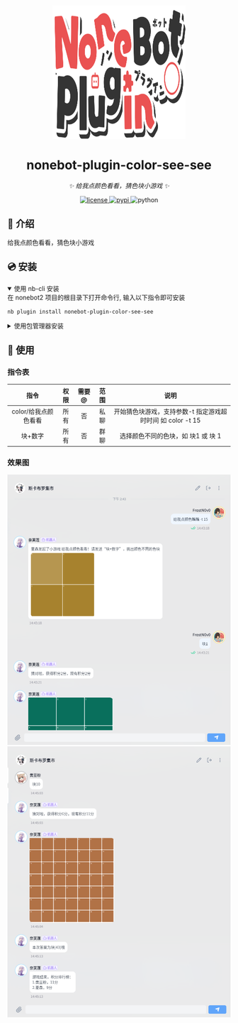 <div align="center">
  <a href="https://v2.nonebot.dev/store"><img src="./docs/NoneBotPlugin.svg" width="300" height="300" alt="NoneBotPluginLogo"></a>
  <br>
</div>

<div align="center">

# nonebot-plugin-color-see-see

_✨ 给我点颜色看看，猜色块小游戏 ✨_


<a href="./LICENSE">
    <img src="https://img.shields.io/github/license/FrostN0v0/nonebot-plugin-color-see-see.svg" alt="license">
</a>
<a href="https://pypi.python.org/pypi/nonebot-plugin-color-see-see">
    <img src="https://img.shields.io/pypi/v/nonebot-plugin-color-see-see.svg" alt="pypi">
</a>
<img src="https://img.shields.io/badge/python-3.10+-blue.svg" alt="python">

</div>

## 📖 介绍

给我点颜色看看，猜色块小游戏

## 💿 安装

<details open>
<summary>使用 nb-cli 安装</summary>
在 nonebot2 项目的根目录下打开命令行, 输入以下指令即可安装

    nb plugin install nonebot-plugin-color-see-see

</details>

<details>
<summary>使用包管理器安装</summary>
在 nonebot2 项目的插件目录下, 打开命令行, 根据你使用的包管理器, 输入相应的安装命令

<details>
<summary>pip</summary>

    pip install nonebot-plugin-color-see-see
</details>
<details>
<summary>pdm</summary>

    pdm add nonebot-plugin-color-see-see
</details>
<details>
<summary>poetry</summary>

    poetry add nonebot-plugin-color-see-see
</details>
<details>
<summary>conda</summary>

    conda install nonebot-plugin-color-see-see
</details>

打开 nonebot2 项目根目录下的 `pyproject.toml` 文件, 在 `[tool.nonebot]` 部分追加写入

    plugins = ["nonebot_plugin_color_see_see"]

</details>


## 🎉 使用
### 指令表
| 指令 | 权限 | 需要@ | 范围 | 说明 |
|:-----:|:----:|:----:|:----:|:----:|
| color/给我点颜色看看 | 所有 | 否 | 私聊 | 开始猜色块游戏，支持参数-t 指定游戏超时时间 如 color -t 15 |
| 块+数字 | 所有 | 否 | 群聊 | 选择颜色不同的色块，如 块1 或 块 1 |
### 效果图
![示例图1](docs\example-1.png)
![示例图2](docs\example-2.png)